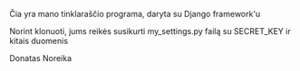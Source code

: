 Čia yra mano tinklaraščio programa, daryta su Django framework'u

Norint klonuoti, jums reikės susikurti my_settings.py failą su SECRET_KEY ir kitais duomenis

Donatas Noreika